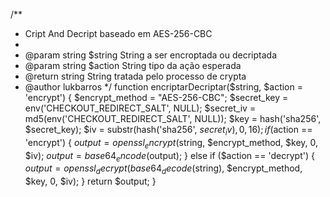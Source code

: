
/**
 * Cript And Decript baseado em AES-256-CBC 
 * 
 * @param string $string String a ser encroptada ou decriptada
 * @param string $action String tipo da ação esperada
 * @return string String tratada pelo processo de crypta
 * @author lukbarros
 */
function encriptarDecriptar($string, $action = 'encrypt')
{
    $encrypt_method = "AES-256-CBC";
    $secret_key = env('CHECKOUT_REDIRECT_SALT', NULL); 
    $secret_iv =  md5(env('CHECKOUT_REDIRECT_SALT', NULL)); 
    $key = hash('sha256', $secret_key);
    $iv = substr(hash('sha256', $secret_iv), 0, 16);
    if ($action == 'encrypt') 
    {
        $output = openssl_encrypt($string, $encrypt_method, $key, 0, $iv);
        $output = base64_encode($output);
    } 
    else if ($action == 'decrypt') 
    {
        $output = openssl_decrypt(base64_decode($string), $encrypt_method, $key, 0, $iv);
    }
    return $output;
}
